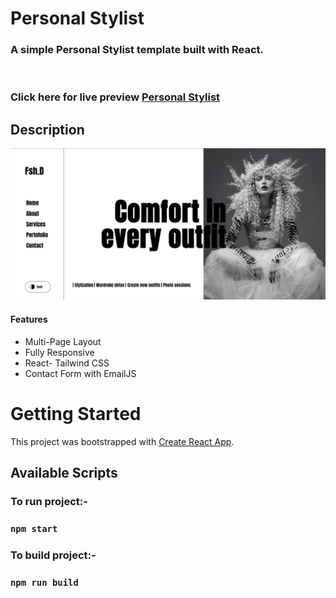<p align="center">

  <h1 align="start">Personal Stylist</h1>

  <h3 align="start">
   A simple Personal Stylist template built with React.
  </h3>
 <br />
 
 ### Click here for live preview <a href="https://cristina369.github.io/personal-stylist">Personal Stylist</a>

</p>

## Description

![Home page](https://github.com/Cristina369/personal-stylist/blob/86698ae8b9f3036d767752e8dd3bf3d38c2ca89d/src/images/Personal%20Stylist.png?raw=true "Art Maison home page")

#### Features
 
 - Multi-Page Layout
 - Fully Responsive
 - React- Tailwind CSS
 - Contact Form with EmailJS
 


# Getting Started

This project was bootstrapped with [Create React App](https://github.com/facebook/create-react-app).

## Available Scripts

### To run project:-

### `npm start`

### To build project:-

### `npm run build`

